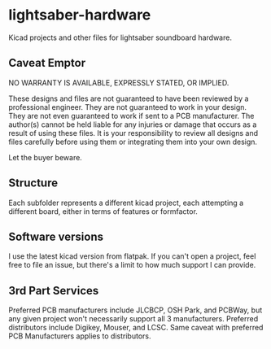 # lightsaber-hardware
Kicad projects and other files for lightsaber soundboard hardware.

## Caveat Emptor
NO WARRANTY IS AVAILABLE, EXPRESSLY STATED, OR IMPLIED.

These designs and files are not guaranteed to have been reviewed by a professional
engineer. They are not guaranteed to work in your design. They are not even 
guaranteed to work if sent to a PCB manufacturer. The author(s) cannot be held
liable for any injuries or damage that occurs as a result of using these files. It
is your responsibility to review all designs and files carefully before using them 
or integrating them into your own design.

Let the buyer beware.

## Structure
Each subfolder represents a different kicad project, each attempting a different board, 
either in terms of features or formfactor.

## Software versions
I use the latest kicad version from flatpak. If you can't open a project, feel free to 
file an issue, but there's a limit to how much support I can provide.

## 3rd Part Services
Preferred PCB manufacturers include JLCBCP, OSH Park, and PCBWay, but any given project 
won't necessarily support all 3 manufacturers. Preferred distributors include Digikey,
Mouser, and LCSC. Same caveat with preferred PCB Manufacturers applies to distributors.
